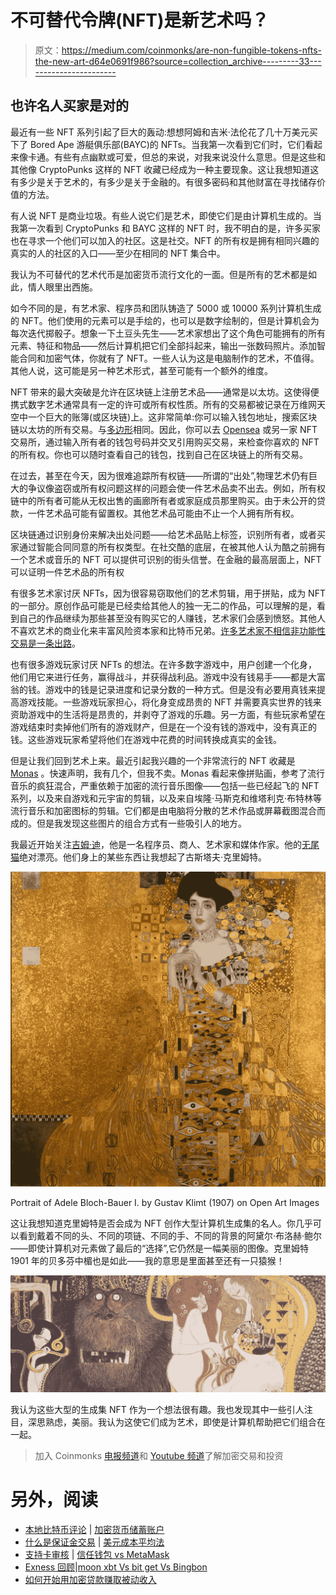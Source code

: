 # 不可替代令牌(NFT)是新艺术吗？

> 原文：<https://medium.com/coinmonks/are-non-fungible-tokens-nfts-the-new-art-d64e0691f986?source=collection_archive---------33----------------------->

## 也许名人买家是对的

最近有一些 NFT 系列引起了巨大的轰动:想想阿姆和吉米·法伦花了几十万美元买下了 Bored Ape 游艇俱乐部(BAYC)的 NFTs。当我第一次看到它们时，它们看起来像卡通。有些有点幽默或可爱，但总的来说，对我来说没什么意思。但是这些和其他像 CryptoPunks 这样的 NFT 收藏已经成为一种主要现象。这让我想知道这有多少是关于艺术的，有多少是关于金融的。有很多密码和其他财富在寻找储存价值的方法。

有人说 NFT 是商业垃圾。有些人说它们是艺术，即使它们是由计算机生成的。当我第一次看到 CryptoPunks 和 BAYC 这样的 NFT 时，我不明白的是，许多买家也在寻求一个他们可以加入的社区。这是社交。NFT 的所有权是拥有相同兴趣的真实的人的社区的入口——至少在相同的 NFT 集合中。

我认为不可替代的艺术代币是加密货币流行文化的一面。但是所有的艺术都是如此，情人眼里出西施。

如今不同的是，有艺术家、程序员和团队铸造了 5000 或 10000 系列计算机生成的 NFT。他们使用的元素可以是手绘的，也可以是数字绘制的，但是计算机会为每次迭代掷骰子。想象一下土豆头先生——艺术家想出了这个角色可能拥有的所有元素、特征和物品——然后计算机把它们全部抖起来，输出一张数码照片。添加智能合同和加密气体，你就有了 NFT。一些人认为这是电脑制作的艺术，不值得。其他人说，这可能是另一种艺术形式，甚至可能有一个额外的维度。

NFT 带来的最大突破是允许在区块链上注册艺术品——通常是以太坊。这使得便携式数字艺术通常具有一定的许可或所有权性质。所有的交易都被记录在万维网天空中一个巨大的账簿(或区块链)上。这非常简单:你可以输入钱包地址，搜索区块链以太坊的所有交易。与[多边形](https://polygonscan.com/)相同。因此，你可以去 [Opensea](https://opensea.io/) 或另一家 NFT 交易所，通过输入所有者的钱包号码并交叉引用购买交易，来检查你喜欢的 NFT 的所有权。你也可以随时查看自己的钱包，找到自己在区块链上的所有交易。

在过去，甚至在今天，因为很难追踪所有权链——所谓的“出处”,物理艺术仍有巨大的争议像盗窃或所有权问题这样的问题会使一件艺术品卖不出去。例如，所有权链中的所有者可能从无权出售的画廊所有者或家庭成员那里购买。由于未公开的贷款，一件艺术品可能有留置权。其他艺术品可能由不止一个人拥有所有权。

区块链通过识别身份来解决出处问题——给艺术品贴上标签，识别所有者，或者买家通过智能合同同意的所有权类型。在社交酷的底层，在被其他人认为酷之前拥有一个艺术或音乐的 NFT 可以提供可识别的街头信誉。在金融的最高层面上，NFT 可以证明一件艺术品的所有权

有很多艺术家讨厌 NFTs，因为很容易窃取他们的艺术剪辑，用于拼贴，成为 NFT 的一部分。原创作品可能是已经卖给其他人的独一无二的作品，可以理解的是，看到自己的作品继续为那些甚至没有购买它的人赚钱，艺术家们会感到愤怒。其他人不喜欢艺术的商业化来丰富风险资本家和比特币兄弟。[许多艺术家不相信非功能性交易是一条出路](https://www.businessofbusiness.com/articles/nfts-turning-artists-into-millionaires-overnight-these-10-creators-are-against-the-hype/)。

也有很多游戏玩家讨厌 NFTs 的想法。在许多数字游戏中，用户创建一个化身，他们用它来进行任务，赢得战斗，并获得战利品。游戏中没有钱易手——都是大富翁的钱。游戏中的钱是记录进度和记录分数的一种方式。但是没有必要用真钱来提高游戏技能。一些游戏玩家担心，将化身变成昂贵的 NFT 并需要真实世界的钱来资助游戏中的生活将是昂贵的，并剥夺了游戏的乐趣。另一方面，有些玩家希望在游戏结束时卖掉他们所有的游戏财产，但是在一个没有钱的游戏中，没有真正的钱。这些游戏玩家希望将他们在游戏中花费的时间转换成真实的金钱。

但是让我们回到艺术上来。最近引起我兴趣的一个非常流行的 NFT 收藏是 [Monas](https://opensea.io/collection/monas) 。快速声明，我有几个，但我不卖。Monas 看起来像拼贴画，参考了流行音乐的疯狂混合，严重依赖于加密的流行音乐图像——包括一些已经起飞的 NFT 系列，以及来自游戏和元宇宙的剪辑，以及来自埃隆·马斯克和维塔利克·布特林等流行音乐和加密图标的剪辑。它们都是由电脑将分散的艺术作品或屏幕截图混合而成的。但是我发现这些图片的组合方式有一些吸引人的地方。

我最近开始关注[吉姆·迪](/@jimdee)，他是一名程序员、商人、艺术家和媒体作家。他的[无尾猫](https://opensea.io/collection/nftuxedocats)绝对漂亮。他们身上的某些东西让我想起了古斯塔夫·克里姆特。

![](img/4de1a060930b2221f1b013d326a6d32b.png)

Portrait of Adele Bloch-Bauer I. by Gustav Klimt (1907) on Open Art Images

这让我想知道克里姆特是否会成为 NFT 创作大型计算机生成集的名人。你几乎可以看到戴着不同的头、不同的项链、不同的手、不同的背景的阿黛尔·布洛赫·鲍尔——即使计算机对元素做了最后的“选择”,它仍然是一幅美丽的图像。克里姆特 1901 年的贝多芬中楣也是如此——我的意思是里面甚至还有一只猿猴！

![](img/71001a37ba602f45b8fded8e9b0f61ed.png)

我认为这些大型的生成集 NFT 作为一个想法很有趣。我也发现其中一些引人注目，深思熟虑，美丽。我认为这使它们成为艺术，即使是计算机帮助把它们组合在一起。

> 加入 Coinmonks [电报频道](https://t.me/coincodecap)和 [Youtube 频道](https://www.youtube.com/c/coinmonks/videos)了解加密交易和投资

# 另外，阅读

*   [本地比特币评论](/coinmonks/localbitcoins-review-6cc001c6ed56) | [加密货币储蓄账户](https://coincodecap.com/cryptocurrency-savings-accounts)
*   [什么是保证金交易](https://coincodecap.com/margin-trading) | [美元成本平均法](https://coincodecap.com/dca)
*   [支持卡审核](https://coincodecap.com/uphold-card-review) | [信任钱包 vs MetaMask](https://coincodecap.com/trust-wallet-vs-metamask)
*   [Exness 回顾](https://coincodecap.com/exness-review)|[moon xbt Vs bit get Vs Bingbon](https://coincodecap.com/bingbon-vs-bitget-vs-moonxbt)
*   [如何开始用加密贷款赚取被动收入](https://coincodecap.com/passive-income-crypto-lending)
